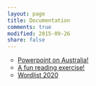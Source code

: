 ```yaml
---
layout: page
title: Documentation
comments: true
modified: 2015-09-26
share: false
---
```


<ul style="list-style-type:circle">

<li><a href="" download="australia.pptx">Powerpoint on Australia!</a></li>
<li><a href="" download="reading-exercise.docx">A fun reading exercise!</a></li>
<li><a href="" download="words-2020.pdf">Wordlist 2020</a></li>

</ul>


